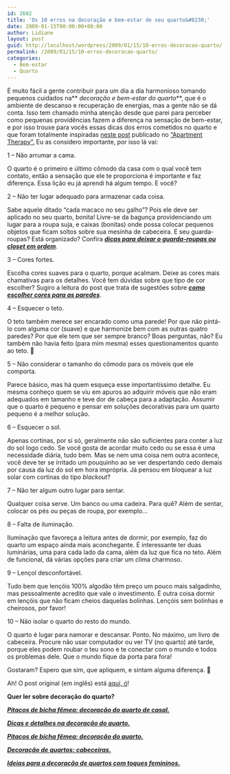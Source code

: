 ```yaml
---
id: 2602
title: 'Os 10 erros na decoração e bem-estar de seu quarto&#8230;'
date: 2009-01-15T00:00:00+00:00
author: Lidiane
layout: post
guid: http://localhost/wordpress/2009/01/15/10-erros-decoracao-quarto/
permalink: /2009/01/15/10-erros-decoracao-quarto/
categories:
  - Bem-estar
  - Quarto
---
```

É muito fácil a gente contribuir para um dia a dia harmonioso tomando pequenos cuidados na** _decoração e bem-estar do quarto_**, que é o ambiente de descanso e recuperação de energias, mas a gente não se dá conta. Isso tem chamado minha atenção desde que parei para perceber como pequenas providências fazem a diferença na sensação de bem-estar, e por isso trouxe para vocês essas dicas dos erros cometidos no quarto e que foram totalmente inspiradas <a href="http://www.apartmenttherapy.com/la/bedroom/10-common-mistakes-made-in-the-bedroom-073806" target="_blank">neste post</a> publicado no <a href="http://www.apartmenttherapy.com/" target="_blank">“Apartment Therapy”.</a> Eu as considero importante, por isso lá vai:

1 – Não arrumar a cama.

O quarto é o primeiro e último cômodo da casa com o qual você tem contato, então a sensação que ele te proporciona é importante e faz diferença. Essa lição eu já aprendi há algum tempo. E você?

2 – Não ter lugar adequado para armazenar cada coisa.

Sabe aquele ditado “cada macaco no seu galho”? Pois ele deve ser aplicado no seu quarto, bonita! Livre-se da bagunça providenciando um lugar para a roupa suja, e caixas (bonitas) onde possa colocar pequenos objetos que ficam soltos sobre sua mesinha de cabeceira. E seu guarda-roupas? Está organizado? Confira **_<a href="http://www.trololodemulher.com.br/2010/07/02/organizacao-guarda-roupa/" target="_self">dicas para deixar o guarda-roupas ou closet em ordem</a>_**.

3 – Cores fortes.

Escolha cores suaves para o quarto, porque acalmam. Deixe as cores mais chamativas para os detalhes. Você tem dúvidas sobre que tipo de cor escolher? Sugiro a leitura do post que trata de sugestões sobre **_<a href="http://www.trololodemulher.com.br/2010/05/31/cores-para-parede/" target="_self">como escolher cores para as paredes</a>_**.

4 – Esquecer o teto.

O teto também merece ser encarado como uma parede! Por que não pintá-lo com alguma cor (suave) e que harmonize bem com as outras quatro paredes? Por que ele tem que ser sempre branco? Boas perguntas, não? Eu também não havia feito (para mim mesma) esses questionamentos quanto ao teto. 🙂

5 – Não considerar o tamanho do cômodo para os móveis que ele comporta.

Parece básico, mas há quem esqueça esse importantíssimo detalhe. Eu mesma conheço quem se viu em apuros ao adquirir móveis que não eram adequados em tamanho e teve dor de cabeça para a adaptação. Assumir que o quarto é pequeno e pensar em soluções decorativas para um quarto pequeno é a melhor solução.

6 – Esquecer o sol.

Apenas cortinas, por si só, geralmente não são suficientes para conter a luz do sol logo cedo. Se você gosta de acordar muito cedo ou se essa é uma necessidade diária, tudo bem. Mas se nem uma coisa nem outra acontece, você deve ter se irritado um pouquinho ao se ver despertando cedo demais por causa da luz do sol em hora imprópria. Já pensou em bloquear a luz solar com cortinas do tipo _blackout_?

7 – Não ter algum outro lugar para sentar.

Qualquer coisa serve. Um banco ou uma cadeira. Para quê? Além de sentar, colocar os pés ou peças de roupa, por exemplo&#8230;

8 – Falta de iluminação.

Iluminação que favoreça a leitura antes de dormir, por exemplo, faz do quarto um espaço ainda mais aconchegante. É interessante ter duas luminárias, uma para cada lado da cama, além da luz que fica no teto. Além de funcional, dá várias opções para criar um clima charmoso.

9 – Lençol desconfortável.

Tudo bem que lençóis 100% algodão têm preço um pouco mais salgadinho, mas pessoalmente acredito que vale o investimento. É outra coisa dormir em lençóis que não ficam cheios daquelas bolinhas. Lençóis sem bolinhas e cheirosos, por favor!

10 – Não isolar o quarto do resto do mundo.

O quarto é lugar para namorar e descansar. Ponto. No máximo, um livro de cabeceira. Procure não usar computador ou ver TV (no quarto) até tarde, porque eles podem roubar o teu sono e te conectar com o mundo e todos os problemas dele. Que o mundo fique da porta para fora!

Gostaram? Espero que sim, que apliquem, e sintam alguma diferença. 🙂

Ah! O post original (em inglês) está <a href="http://www.apartmenttherapy.com/la/bedroom/10-common-mistakes-made-in-the-bedroom-073806" target="_blank">aqui, ó</a>!

**Quer ler sobre decoração do quarto?**

**_<a href="http://www.trololodemulher.com.br/2010/03/29/decoracao-quarto-de-casal/" target="_self">Pitacos de bicha fêmea: decoração do quarto de casal.</a>_**

**_<a href="http://www.trololodemulher.com.br/2009/10/01/dicas-decoracao-quarto/" target="_self">Dicas e detalhes na decoração do quarto.</a>_**

**_<a href="http://www.trololodemulher.com.br/2009/08/11/decoracao-quartos-ideia/" target="_self">Pitacos de bicha fêmea: decoração do quarto.</a>_**

**_<a href="http://www.trololodemulher.com.br/2009/04/30/cabeceiras-cama-casal/" target="_self">Decoração de quartos: cabeceiras.</a>_**

**_<a href="http://www.trololodemulher.com.br/2009/03/05/decoracao-feminina-quarto/" target="_self">Ideias para a decoração de quartos com toques femininos.</a>_**
